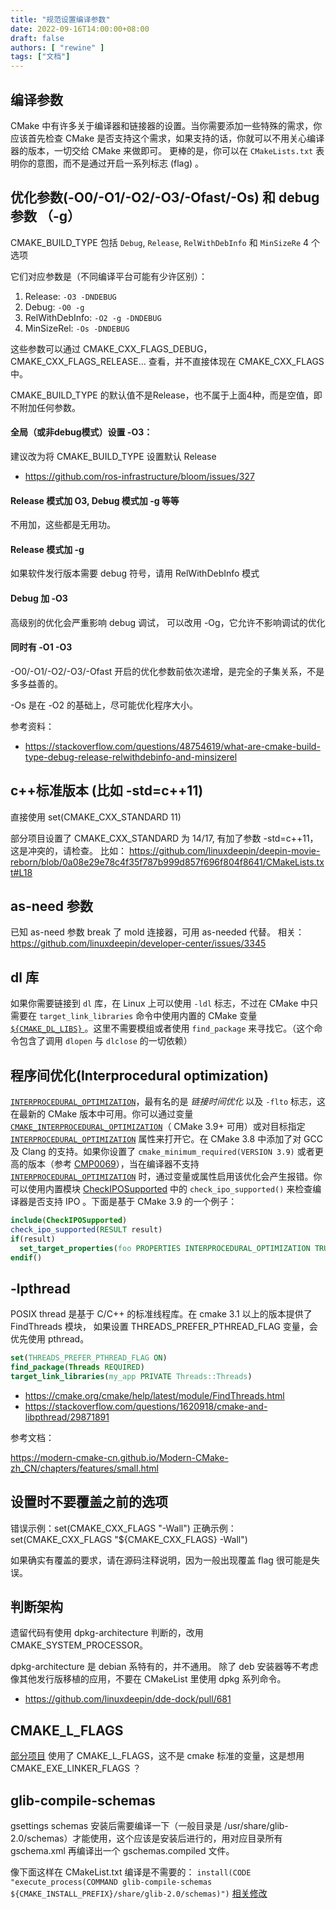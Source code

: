```yaml
---
title: "规范设置编译参数"
date: 2022-09-16T14:00:00+08:00
draft: false
authors: [ "rewine" ]
tags: ["文档"]
---
```


## 编译参数

CMake 中有许多关于编译器和链接器的设置。当你需要添加一些特殊的需求，你应该首先检查 CMake 是否支持这个需求，如果支持的话，你就可以不用关心编译器的版本，一切交给 CMake 来做即可。 更棒的是，你可以在 `CMakeLists.txt` 表明你的意图，而不是通过开启一系列标志 (flag) 。

<!--more-->

## 优化参数(-O0/-O1/-O2/-O3/-Ofast/-Os) 和 debug 参数 （-g）

CMAKE_BUILD_TYPE 包括 `Debug`, `Release`, `RelWithDebInfo` 和 `MinSizeRe` 4 个选项

它们对应参数是（不同编译平台可能有少许区别）：

1. Release: `-O3 -DNDEBUG`
2. Debug: `-O0 -g`
3. RelWithDebInfo: `-O2 -g -DNDEBUG`
4. MinSizeRel: `-Os -DNDEBUG`

这些参数可以通过 CMAKE_CXX_FLAGS_DEBUG，CMAKE_CXX_FLAGS_RELEASE... 查看，并不直接体现在 CMAKE_CXX_FLAGS 中。

CMAKE_BUILD_TYPE 的默认值不是Release，也不属于上面4种，而是空值，即不附加任何参数。

#### 全局（或非debug模式）设置 -O3：
建议改为将 CMAKE_BUILD_TYPE 设置默认 Release
- https://github.com/ros-infrastructure/bloom/issues/327

#### Release 模式加 O3, Debug 模式加 -g 等等
不用加，这些都是无用功。 

#### Release 模式加 -g
如果软件发行版本需要 debug 符号，请用 RelWithDebInfo 模式

#### Debug 加 -O3
高级别的优化会严重影响 debug 调试， 可以改用 -Og，它允许不影响调试的优化

#### 同时有 -O1 -O3
-O0/-O1/-O2/-O3/-Ofast 开启的优化参数前依次递增，是完全的子集关系，不是多多益善的。

-Os 是在 -O2 的基础上，尽可能优化程序大小。

参考资料： 
- https://stackoverflow.com/questions/48754619/what-are-cmake-build-type-debug-release-relwithdebinfo-and-minsizerel


## c++标准版本 (比如 -std=c++11)

直接使用 set(CMAKE_CXX_STANDARD 11)

部分项目设置了 CMAKE_CXX_STANDARD 为 14/17, 有加了参数 -std=c++11，这是冲突的，请检查。
比如： https://github.com/linuxdeepin/deepin-movie-reborn/blob/0a08e29e78c4f35f787b999d857f696f804f8641/CMakeLists.txt#L18

## as-need 参数

已知 as-need 参数 break 了 mold 连接器，可用 as-needed 代替。
相关：https://github.com/linuxdeepin/developer-center/issues/3345

##  dl 库

如果你需要链接到 `dl` 库，在 Linux 上可以使用 `-ldl` 标志，不过在 CMake 中只需要在 `target_link_libraries` 命令中使用内置的 CMake 变量 [`${CMAKE_DL_LIBS}` ](https://cmake.org/cmake/help/latest/variable/CMAKE_DL_LIBS.html)。这里不需要模组或者使用 `find_package` 来寻找它。（这个命令包含了调用 `dlopen` 与 `dlclose` 的一切依赖）

## 程序间优化(Interprocedural optimization)

[`INTERPROCEDURAL_OPTIMIZATION`](https://cmake.org/cmake/help/latest/prop_tgt/INTERPROCEDURAL_OPTIMIZATION.html)，最有名的是 *链接时间优化* 以及 `-flto` 标志，这在最新的 CMake 版本中可用。你可以通过变量 [`CMAKE_INTERPROCEDURAL_OPTIMIZATION`](https://cmake.org/cmake/help/latest//CMAKE_INTERPROCEDURAL_OPTIMIZATION.html)（ CMake 3.9+ 可用）或对目标指定 [`INTERPROCEDURAL_OPTIMIZATION`](https://cmake.org/cmake/help/latest/prop_tgt/INTERPROCEDURAL_OPTIMIZATION.html) 属性来打开它。在 CMake 3.8 中添加了对 GCC 及 Clang 的支持。如果你设置了 `cmake_minimum_required(VERSION 3.9)` 或者更高的版本（参考 [CMP0069](https://cmake.org/cmake/help/latest/policy/CMP0069.html)），当在编译器不支持 [`INTERPROCEDURAL_OPTIMIZATION`](https://cmake.org/cmake/help/latest/prop_tgt/INTERPROCEDURAL_OPTIMIZATION.html) 时，通过变量或属性启用该优化会产生报错。你可以使用内置模块 [CheckIPOSupported](https://cmake.org/cmake/help/latest/module/CheckIPOSupported.html) 中的 `check_ipo_supported()` 来检查编译器是否支持 IPO 。下面是基于 CMake 3.9 的一个例子：

```cmake
include(CheckIPOSupported)
check_ipo_supported(RESULT result)
if(result)
  set_target_properties(foo PROPERTIES INTERPROCEDURAL_OPTIMIZATION TRUE)
endif()
```

## -lpthread

POSIX thread  是基于 C/C++ 的标准线程库。在 cmake 3.1 以上的版本提供了 FindThreads 模块， 如果设置 THREADS_PREFER_PTHREAD_FLAG 变量，会优先使用 pthread。

```cmake
set(THREADS_PREFER_PTHREAD_FLAG ON)
find_package(Threads REQUIRED)
target_link_libraries(my_app PRIVATE Threads::Threads)
```

- https://cmake.org/cmake/help/latest/module/FindThreads.html
- https://stackoverflow.com/questions/1620918/cmake-and-libpthread/29871891

参考文档：

https://modern-cmake-cn.github.io/Modern-CMake-zh_CN/chapters/features/small.html




## 设置时不要覆盖之前的选项

错误示例：set(CMAKE_CXX_FLAGS "-Wall")
正确示例：set(CMAKE_CXX_FLAGS "${CMAKE_CXX_FLAGS} -Wall")

如果确实有覆盖的要求，请在源码注释说明，因为一般出现覆盖 flag 很可能是失误。

## 判断架构

遗留代码有使用 dpkg-architecture 判断的，改用 CMAKE_SYSTEM_PROCESSOR。

dpkg-architecture 是 debian 系特有的，并不通用。
除了 deb 安装器等不考虑像其他发行版移植的应用，不要在 CMakeList 里使用 dpkg 系列命令。

- https://github.com/linuxdeepin/dde-dock/pull/681

## CMAKE_L_FLAGS

[部分项目](https://github.com/linuxdeepin/deepin-movie-reborn/blob/cc35eb1b40214f6beb4c4b21768983e4f0d8d99f/tests/deepin-movie/CMakeLists.txt#L101) 使用了 CMAKE_L_FLAGS，这不是 cmake 标准的变量，这是想用 CMAKE_EXE_LINKER_FLAGS ？

## glib-compile-schemas

gsettings schemas 安装后需要编译一下（一般目录是 /usr/share/glib-2.0/schemas）才能使用，这个应该是安装后进行的，用对应目录所有 gschema.xml 再编译出一个 gschemas.compiled 文件。

像下面这样在 CMakeList.txt 编译是不需要的：
`install(CODE "execute_process(COMMAND glib-compile-schemas ${CMAKE_INSTALL_PREFIX}/share/glib-2.0/schemas)")`
[相关修改](https://github.com/linuxdeepin/dde-session-shell/commit/6faf19b4d73cc35f5cd0f20141077139eccc5846)
